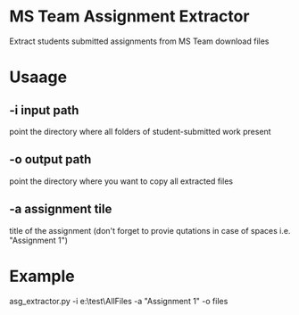 # MS Team Assignment Extractor
Extract students submitted assignments from MS Team download files

# Usaage

## -i input path
point the directory where all folders of student-submitted work present

## -o output path
point the directory where you want to copy all extracted files

## -a assignment tile
title of the assignment (don't forget to provie qutations in case of spaces i.e. "Assignment 1")

# Example
asg_extractor.py  -i e:\test\AllFiles -a "Assignment 1" -o files
